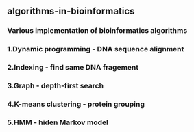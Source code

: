 ## algorithms-in-bioinformatics
### Various implementation of bioinformatics algorithms  
### 1.Dynamic programming - DNA sequence alignment
### 2.Indexing - find same DNA fragement 
### 3.Graph - depth-first search 
### 4.K-means clustering - protein grouping
### 5.HMM - hiden Markov model 
